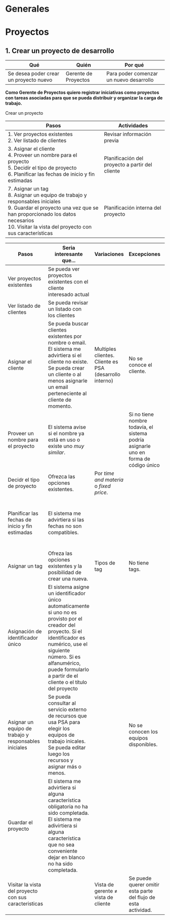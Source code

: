 # Generales

# Proyectos

## 1. Crear un proyecto de desarrollo

| Qué                                    | Quién                | Por qué                                 |
| -------------------------------------- | -------------------- | --------------------------------------- |
| Se desea poder crear un proyecto nuevo | Gerente de Proyectos | Para poder comenzar un nuevo desarrollo |

**Como Gerente de Proyectos quiero registrar iniciativas como proyectos con tareas asociadas para que se pueda distribuir y organizar la carga de trabajo.**

Crear un proyecto

| Pasos                                                                                                                                                                                                                      | Actividades                                     |
| -------------------------------------------------------------------------------------------------------------------------------------------------------------------------------------------------------------------------- | ----------------------------------------------- |
| 1. Ver proyectos existentes<br>2. Ver listado de clientes<br>                                                                                                                                                              | Revisar información previa                      |
| 3. Asignar el cliente<br>4. Proveer un nombre para el proyecto<br>5. Decidir el tipo de proyecto<br>6. Planificar las fechas de inicio y fin estimadas<br>                                                                 | Planificación del proyecto a partir del cliente |
| 7. Asignar un tag<br>8. Asignar un equipo de trabajo y responsables iniciales<br>9. Guardar el proyecto una vez que se han proporcionado los datos necesarios<br>10. Visitar la vista del proyecto con sus características | Planificación interna del proyecto              |

| Pasos                                                 | Seria interesante que...                                                                                                                                                                                                                                   | Variaciones                                                | Excepciones                                                                          | Necesidades diferentes                                                       | Priority |
| ----------------------------------------------------- | ---------------------------------------------------------------------------------------------------------------------------------------------------------------------------------------------------------------------------------------------------------- | ---------------------------------------------------------- | ------------------------------------------------------------------------------------ | ---------------------------------------------------------------------------- | -------- |
| Ver proyectos existentes                              | Se pueda ver proyectos existentes con el cliente interesado actual                                                                                                                                                                                         |                                                            |                                                                                      |                                                                              | Could    |
| Ver listado de clientes                               | Se pueda revisar un listado con los clientes                                                                                                                                                                                                               |                                                            |                                                                                      |                                                                              | Could    |
| Asignar el cliente                                    | Se pueda buscar clientes existentes por nombre o email.<br>El sistema me advirtiera si el cliente no existe.<br>Se pueda crear un cliente o al menos asignarle un email perteneciente al cliente de momento.                                               | Multiples clientes.<br>Cliente es PSA (desarrollo interno) | No se conoce el cliente.                                                             |                                                                              | Should   |
| Proveer un nombre para el proyecto                    | El sistema avise si el nombre ya está en uso o existe uno *muy similar*.                                                                                                                                                                                   |                                                            | Si no tiene nombre todavía, el sistema podría asignarle uno en forma de código único |                                                                              | Could    |
| Decidr el tipo de proyecto                            | Ofrezca las opciones existentes.                                                                                                                                                                                                                           | Por *time and materia* o *fixed price*.                    |                                                                                      |                                                                              | Must     |
| Planificar las fechas de inicio y fin estimadas       | El sistema me advirtiera si las fechas no son compatibles.<br>                                                                                                                                                                                             |                                                            |                                                                                      | Proyectos time and material podrían ser menos estrictos con la fecha de fin. | Could    |
| Asignar un tag                                        | Ofreza las opciones existentes y la posibilidad de crear una nueva.                                                                                                                                                                                        | Tipos de tag                                               | No tiene tags.                                                                       |                                                                              | Must     |
| Asignación de identificador único                     | El sistema asigne un identificador único automaticamente si uno no es provisto por el creador del proyecto. Si el identificador es numérico, use el siguiente número. Si es alfanumérico, puede formularlo a partir de el cliente o el título del proyecto |                                                            |                                                                                      |                                                                              | Must     |
| Asignar un equipo de trabajo y responsables iniciales | Se pueda consultar al servicio externo de recursos que usa PSA para elegir los equipos de trabajo inicales.<br>Se pueda editar luego los recursos y asignar más o menos.                                                                                   |                                                            | No se conocen los equipos disponibles.                                               |                                                                              | Could    |
| Guardar el proyecto                                   | El sistema me advirtiera si alguna característica obligatoria no ha sido completada.<br>El sistema me adivirtiera si alguna característica que no sea conveniente dejar en blanco no ha sido completada.                                                   |                                                            |                                                                                      |                                                                              | Must     |
| Visitar la vista del proyecto con sus caracteristicas |                                                                                                                                                                                                                                                            | Vista de gerente $\neq$ vista de cliente                   | Se puede querer omitir esta parte del flujo de esta actividad.                       |                                                                              | Could    |


